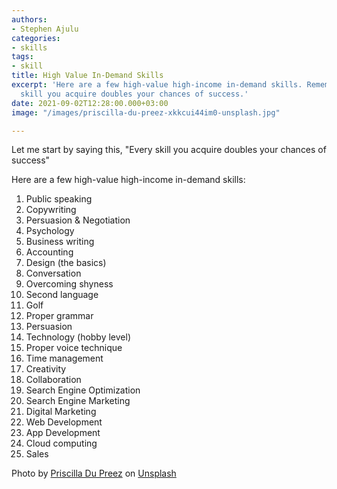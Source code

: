 ```yaml
---
authors:
- Stephen Ajulu
categories:
- skills
tags:
- skill
title: High Value In-Demand Skills
excerpt: 'Here are a few high-value high-income in-demand skills. Remember: Every
  skill you acquire doubles your chances of success.'
date: 2021-09-02T12:28:00.000+03:00
image: "/images/priscilla-du-preez-xkkcui44im0-unsplash.jpg"

---
```

Let me start by saying this, "Every skill you acquire doubles your chances of success"

Here are a few high-value high-income in-demand skills:

 1. Public speaking
 2. Copywriting
 3. Persuasion & Negotiation
 4. Psychology
 5. Business writing
 6. Accounting
 7. Design (the basics)
 8. Conversation
 9. Overcoming shyness
10. Second language
11. Golf
12. Proper grammar
13. Persuasion
14. Technology (hobby level)
15. Proper voice technique
16. Time management
17. Creativity
18. Collaboration
19. Search Engine Optimization
20. Search Engine Marketing
21. Digital Marketing
22. Web Development
23. App Development
24. Cloud computing
25. Sales

Photo by [Priscilla Du Preez](https://unsplash.com/@priscilladupreez?utm_source=unsplash&utm_medium=referral&utm_content=creditCopyText) on [Unsplash](https://unsplash.com/s/photos/skills?utm_source=unsplash&utm_medium=referral&utm_content=creditCopyText)

